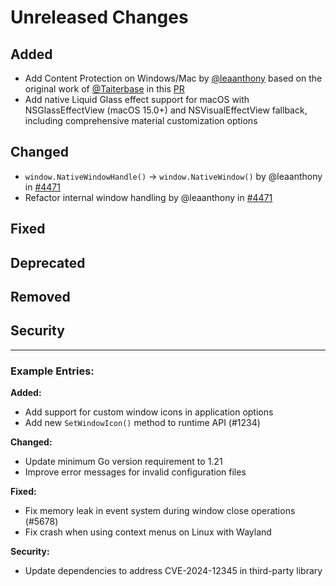# Unreleased Changes

<!-- 
This file is used to collect changelog entries for the next v3-alpha release.
Add your changes under the appropriate sections below.

Guidelines:
- Follow the "Keep a Changelog" format (https://keepachangelog.com/)
- Write clear, concise descriptions of changes
- Include the impact on users when relevant
- Use present tense ("Add feature" not "Added feature")
- Reference issue/PR numbers when applicable

This file is automatically processed by the nightly release workflow.
After processing, the content will be moved to the main changelog and this file will be reset.
-->

## Added
<!-- New features, capabilities, or enhancements -->
- Add Content Protection on Windows/Mac by [@leaanthony](https://github.com/leaanthony) based on the original work of [@Taiterbase](https://github.com/Taiterbase) in this [PR](https://github.com/wailsapp/wails/pull/4241)
- Add native Liquid Glass effect support for macOS with NSGlassEffectView (macOS 15.0+) and NSVisualEffectView fallback, including comprehensive material customization options

## Changed
<!-- Changes in existing functionality -->
- `window.NativeWindowHandle()` -> `window.NativeWindow()` by @leaanthony in [#4471](https://github.com/wailsapp/wails/pull/4471)
- Refactor internal window handling by @leaanthony in [#4471](https://github.com/wailsapp/wails/pull/4471)

## Fixed
<!-- Bug fixes -->

## Deprecated
<!-- Soon-to-be removed features -->

## Removed
<!-- Features removed in this release -->

## Security
<!-- Security-related changes -->

---

### Example Entries:

**Added:**
- Add support for custom window icons in application options
- Add new `SetWindowIcon()` method to runtime API (#1234)

**Changed:**
- Update minimum Go version requirement to 1.21
- Improve error messages for invalid configuration files

**Fixed:**
- Fix memory leak in event system during window close operations (#5678)
- Fix crash when using context menus on Linux with Wayland

**Security:**
- Update dependencies to address CVE-2024-12345 in third-party library

